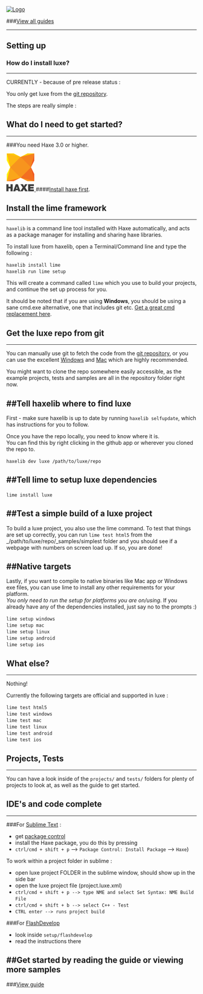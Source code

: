 [![Logo](http://luxeengine.com/images/logo.png)](index.html)

###[View all guides](guide.html)

----

## Setting up

### How do I install luxe?
---

CURRENTLY - because of pre release status :

You only get luxe from the [git repository](http://github.com/underscorediscovery/luxe).   

The steps are really simple :

<a name="requirements"> </a>
## What do I need to get started?
---

###You need Haxe 3.0 or higher.

[ ![haxe](images/haxe.png) ](http://haxe.org/download)
####[Install haxe first](http://haxe.org/download).

<a name="install"> </a>
## Install the lime framework
---

`haxelib` is a command line tool installed with Haxe automatically, and acts as a package manager for installing and sharing haxe libraries.   

To install luxe from haxelib, open a Terminal/Command line and type the following : 

`haxelib install lime`   
`haxelib run lime setup`   

This will create a command called `lime` which you use to build your projects,   
and continue the set up process for you.

It should be noted that if you are using **Windows**, you should be using a sane cmd.exe alternative, one that includes git etc. [Get a great cmd replacement here](http://bliker.github.io/cmder/).

## Get the luxe repo from git
---

You can manually use git to fetch the code from the [git repository](http://github.com/underscorediscovery/luxe), or you can use the excellent [Windows](http://windows.github.com/) and [Mac](http://mac.github.com/) which are highly recommended.

You might want to clone the repo somewhere easily accessible, as the example projects, tests and samples are all in the repository folder right now.

##Tell haxelib where to find luxe
---

First - make sure haxelib is up to date by running `haxelib selfupdate`, which has instructions for you to follow.

Once you have the repo locally, you need to know where it is.    
You can find this by right clicking in the github app or wherever you cloned the repo to.

`haxelib dev luxe /path/to/luxe/repo`

##Tell lime to setup luxe dependencies
---

`lime install luxe`

##Test a simple build of a luxe project
---

To build a luxe project, you also use the lime command. To test that things are set up correctly, you can run `lime test html5` from the _/path/to/luxe/repo/_samples/simplest folder and you should see if a webpage with numbers on screen load up. If so, you are done!


##Native targets
--- 

Lastly, if you want to compile to native binaries like Mac app or Windows exe files, you can use lime to install any other requirements for your platform.   
_You only need to run the setup for platforms you are on/using_. If you already have any of the dependencies installed, just say no to the prompts :)

`lime setup windows`   
`lime setup mac`   
`lime setup linux`   
`lime setup android`   
`lime setup ios`   

## What else?
---

Nothing! 

Currently the following targets are official and supported in luxe :

`lime test html5`   
`lime test windows`   
`lime test mac`   
`lime test linux`   
`lime test android`   
`lime test ios`   


## Projects, Tests
---

You can have a look inside of the `projects/` and `tests/` folders for plenty of projects to look at, as well as the guide to get started.

## IDE's and code complete
---

###For [Sublime Text](http://sublimetext.com/3) : 

- get [package control](https://sublime.wbond.net/installation#st3)
- install the Haxe package, you do this by pressing 
- `ctrl/cmd + shift + p` --> `Package Control: Install Package` --> `Haxe`)

To work within a project folder in sublime : 

- open luxe project FOLDER in the sublime window, should show up in the side bar
- open the luxe project file (project.luxe.xml) 
- `ctrl/cmd + shift + p --> type NME and select Set Syntax: NME Build File`
- `ctrl/cmd + shift + b --> select C++ - Test`
- `CTRL enter --> runs project build`

###For [FlashDevelop](http://www.flashdevelop.org/)

- look inside `setup/flashdevelop`
- read the instructions there

<!-- You can test if everything is setup ok, using a template project :

`luxe create empty MyTestProject`   
`cd MyTestProject`   

and then once inside the project folder :   

`luxe test html5` to open the project in your browser.

You can test native binaries by running : 

`luxe test mac` or `luxe test linux` or `luxe test windows` -->


##Get started by reading the guide or viewing more samples
---

###[View guide](guide.html)

&nbsp;   
---
&nbsp;   
&nbsp;   
&nbsp;   
&nbsp;   
&nbsp;   

